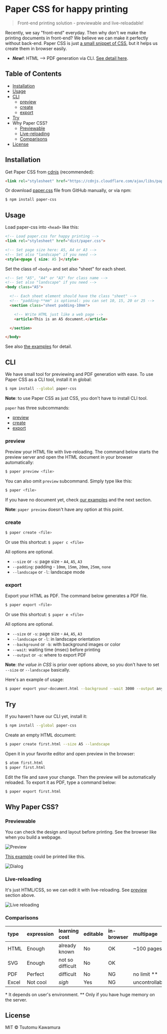 # Paper CSS for happy printing

> Front-end printing solution - previewable and live-reloadable!

Recently, we say "front-end" everyday. Then why don't we make the printing documents in front-end? We believe we can make it perfectly without back-end. Paper CSS is just [a small snippet of CSS](https://raw.githubusercontent.com/cognitom/paper-css/master/paper.css), but it helps us create them in browser easily.

- ***New!***: HTML --> PDF generation via CLI. [See detail here](CLI).

## Table of Contents

- [Installation](#installation)
- [Usage](#usage)
- [CLI](#cli)
  - [preview](#preview)
  - [create](#create)
  - [export](#export)
- [Try](#try)
- Why Paper CSS?
  - [Previewable](#previewable)
  - [Live-reloading](#live-reloading)
  - [Comparisons](#comparisons)
- [License](#license)

## Installation

Get Paper CSS from [cdnjs](https://cdnjs.com/libraries/paper-css) (recommended):

```html
<link rel="stylesheet" href="https://cdnjs.cloudflare.com/ajax/libs/paper-css/0.2.3/paper.css">
```

Or download [paper.css](https://raw.githubusercontent.com/cognitom/paper-css/master/paper.css) file from GitHub manually, or via npm:

```bash
$ npm install paper-css
```

## Usage

Load paper-css into `<head>` like this:

```html
<!-- Load paper.css for happy printing -->
<link rel="stylesheet" href="dist/paper.css">

<!-- Set page size here: A5, A4 or A3 -->
<!-- Set also "landscape" if you need -->
<style>@page { size: A5 }</style>
```

Set the class of `<body>` and set also "sheet" for each sheet.

```html
<!-- Set "A5", "A4" or "A3" for class name -->
<!-- Set also "landscape" if you need -->
<body class="A5">

  <!-- Each sheet element should have the class "sheet" -->
  <!-- "padding-**mm" is optional: you can set 10, 15, 20 or 25 -->
  <section class="sheet padding-10mm">

    <!-- Write HTML just like a web page -->
    <article>This is an A5 document.</article>

  </section>

</body>
```

See also [the examples](examples/) for detail.

## CLI

We have small tool for previewing and PDF generation with ease. To use Paper CSS as a CLI tool, install it in global:

```bash
$ npm install --global paper-css
```

**Note**: to use Paper CSS as just CSS, you don't have to install CLI tool.

`paper` has three subcommands:

- [preview](#preview)
- [create](#create)
- [export](#export)

### preview

Preview your HTML file with live-reloading. The command below starts the preview server and open the HTML document in your browser automatically:

```bash
$ paper preview <file>
```

You can also omit `preview` subcommand. Simply type like this:

```bash
$ paper <file>
```

If you have no document yet, check [our examples](examples/) and the next section.

**Note**: `paper preview` doesn't have any option at this point.

### create

```bash
$ paper create <file>
```

Or use this shortcut: `$ paper c <file>`

All options are optional.

- `--size` or `-s`: page size - `A4`, `A5`, `A3`
- `--padding`: padding - `10mm`, `15mm`, `20mm`, `25mm`, `none`
- `--landscape` or `-l`: landscape mode

### export

Export your HTML as PDF. The command below generates a PDF file.

```bash
$ paper export <file>
```

Or use this shortcut: `$ paper e <file>`

All options are optional.

- `--size` or `-s`: page size - `A4`, `A5`, `A3`
- `--landscape` or `-l`: in landscape orientation
- `--background` or `-b`: with background images or color
- `--wait`: waiting time (msec) before printing
- `--output` or `-o`: where to export PDF

**Note**: *the value in CSS* is prior over options above, so you don't have to set `--size` or `--landscape` basically.

Here's an example of usage:

```bash
$ paper export your-document.html --background --wait 3000 --output any/location/your-document.pdf
```

## Try

If you haven't have our CLI yet, install it:

```bash
$ npm install --global paper-css
```

Create an empty HTML document:

```bash
$ paper create first.html --size A5 --landscape

```

Open it in your favorite editor and open preview in the browser:

```bash
$ atom first.html
$ paper first.html
```

Edit the file and save your change. Then the preview will be automatically reloaded. To export it as PDF, type a command below:

```bash
$ paper export first.html
```

## Why Paper CSS?

### Previewable

You can check the design and layout before printing. See the browser like when you build a webpage.

![Preview](images/preview.png)

[This example](examples/receipt.html) could be printed like this.

![Dialog](images/dialog.png)

### Live-reloading

It's just HTML/CSS, so we can edit it with live-reloading. See [preview](#preview) section above.

![Live reloading](images/live-reload.png)

### Comparisons

type | expression | learning cost | editable | in-browser | multipage
:-- | :-- | :-- | :-- | :-- | :--
HTML | Enough | already known | No | OK | ~100 pages \*
SVG | Enough | not so difficult | No | OK |
PDF | Perfect | difficult | No | NG | no limit \*\*
Excel | Not cool | *sigh* | Yes | NG | uncontrollable

\* It depends on user's environment. \*\* Only if you have huge memory on the server.

## License

MIT © Tsutomu Kawamura
